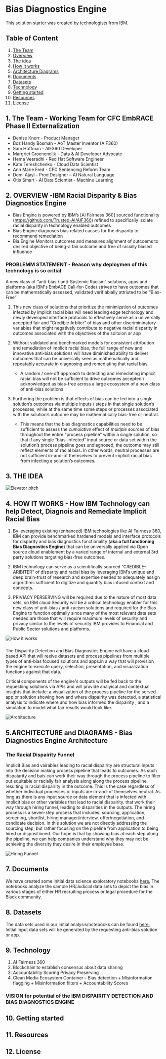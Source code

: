 # Bias Diagnostics Engine 

This solution starter was created by technologists from IBM.

## Table of Content

1. [The Team](#1-the-team)
2. [Overview](#2-overview)
3. [The idea](#3-the-idea)
4. [How it works](#4-how-it-works)
5. [Architecture Diagrams](#5-architecture-diagrams)
7. [Documents](#7-documents)
8. [Datasets](#8-datasets)
9. [Technology](#9-technology)
10. [Getting started](#10-getting-started)
11. [Resources](#11-resources)
12. [License](#12-license)

## 1. The Team - Working Team for CFC EmbRACE Phase II Externalization 

* Denise Knorr - Product Manager
* Boz Handy Bosman - AoT Master Inventor (AIF360)
* Sam Hoffman - AIF360 Developer
* Margriet Groenendijk - Data & AI Developer Advocate   
* Hema Veeradhi - Red Hat Software Engineer    
* Kate Tereshchenko - Cloud Data Scientist 
* Ann Marie Fred - CFC Sentencing Reform Team 
* Demi Ajayi - Prod Designer – AI Natural Language 
* Otis Smart - AI Data Scientist - Machine Learning 

## 2. OVERVIEW -IBM Racial Disparity & Bias Diagnostics Engine

* Bias Engine is powered by IBM’s [AI Fairness 360] sourced functionality (https://github.com/Trusted-AI/AIF360) refined to specifically isolate racial disparity in technology enabled outcomes
* Bias Engine diagnoses bias related causes for the disparity to recommend remediation
* Bia Engine Monitors outcomes and measures alighment of outcoems to desired objective of being-a fair outcome and free of racially biased influence 

### PROBLEMM STATEMENT - Reason why deploymen of this technology is so critial 

A new class of “anti-bias / anti-Systemic Racism” solutions, apps and platforms (aka IBM's EmbACE Call-for-Code) strives to have outcomes that can be mathematically assessed, validated verifiabially attriuted to be “Bias-Free” 

1. This new class of solutions that prioritize the minimization of outcomes infected by implicit racial bias will need leading edge technology and newly developed interface protocols to effectively serve as a universally accepted fair and “Credible Arbiter” of bias and other discrimininatory variables that might negatively contribute to negative racial disparity in outcomes associated with the objectives of the soltuion or app 

2. Without validated and benchmarked models for consistent attribution and remediation of implicit racial bias, the full range of new and innovative anti-bias solutions will have diminished ability to deliver outcomes that can be universally seen as mathematically and repeatably accurate in diagnosing and remediating that racial bias. 
    *	A random / one-off approach to detecting and remediating implicit racial bias will not be sufficient to drive outcomes accepted / acknowledged as bias-free across a large ecosystem of a new class of anti-bias solutions 

3.	Furthering the problem is that effects of bias can be fed into a single solution’s outcomes via multiple inputs / steps in that single solution’s processes, while at the same time some steps or processes associated with the solution’s outcome may be mathematically bias-free or neutral.  
    *	This means that the bias diagnostics capabilities need to be sufficient to assess the *cumulative* effect of *multiple* sources of bias throughout the entire “process pipeline” within a single solution, so that if any single “bias-infected” input source or data set within the solution’s process pipeline goes undiagnosed, the outcome may still reflect elements of racial bias. In other words, neutral processes are not sufficient in-and-of themselves to prevent implicit racial bias from infecting a solution’s outcomes. 

## 3. THE IDEA

![Elevator pitch](https://github.com/MargrietGroenendijk/bias-detection-engine/blob/master/figures/Bias%20Engine%20-%20How%20it%20Works%20Sep%201.png)

## 4. HOW IT WORKS - How IBM Technology can help Detect, Diagnois and Remediate Implicit Racial Bias 

1. By leveraging existing (enhanced) IBM technologies like AI Fairness 360, IBM can provide benchmarked hardened models and interface protocols for disparity and bias diagnostics functionality (**aka a full functioning Bias Diagnostics Engine**) that can be universally applied via Open source cloud enablement by a varied range of internal and external 3rd party solutions targeting bias-free outcomes.

2. IBM technology can serve as a scientifically sourced “CREDIBLE-ARIBITER" of disparity and racial bias by leveraging IBM’s unique and deep brain-trust of research and expertise needed to adequately assign algorithms sufficient to digitize and quantify bias infused context and concepts. 

3. PRIVIACY PERSERVING will be required due to the nature of most data sets, so IBM cloud Security will be a critical technology enabler for this new class of anti-bias / anti-racism solutions and required for the Bias Engine to function optimally since many of the most relevant data sets needed are those that will require maximum levels of security and privacy similar to the levels of security IBM provides to Financial and Public Sector solutions and platforms. 

![How it works](https://github.com/MargrietGroenendijk/bias-detection-engine/blob/master/figures/Screen%20Shot%202020-09-01%20at%2012.45.58%20PM.png)

###
The Dispairity Detection and Bias Diagnostics Engine will have a cloud based API that will reeive datasets and process pipelines from multiple types of anti-bias focused solutions and apps.in a way that will provision the engine to execute query, selection, presentation, and visualization functions against that data. 

Critical components of the engine's outputs will be fed back to the requestiing solutions via APIs and will provide analyical and contextual insights that include: a visualization of the process pipeline for the served app or solution showing how and where dispairity was detected, a statistical analysis to indicate where and how bias informed the dispairity , and a simulation to model what fair results would look like. 

![Architecture](https://user-images.githubusercontent.com/7343099/90186448-2c7d8080-dd86-11ea-9fe2-e5e12a181888.png)

## 5.ARCHITECTURE and DIAGRAMS -  Bias Diagnostics Engine Architecture

### The Racial Dispairity Funnel 
Implicit Bias and vairables leading to racial dispairity are structural inputs into the decision making process pipeline that leads to outcomes. As such dispaiarity and bais can work their way through the process pipeline to filter out equitable or racially fair analysis along along the process pipeline resulting in racial dispairity in the outcome.  This is the case regardless of whether individual processes or inputs are in-and-of themselves neutral.  As long as there is any input source or data element that is infected with implicit bias or other variables that lead to racial dispairity.  that work their way through hiring funnel, leading to disparities in the outputs. The hiring process is a seven-step process that includes: sourcing, application, screening, shortlist, hiring manager/interview, offer/negotiation, and candidate decision. In this solution we are not directly addressing the sourcing step, but rather focusing on the pipeline from application to being hired or dispositioned. Our hope is that by showing bias at each step along the pipeline, we can help companies understand why they may not be achieving the diversity they desire in their employee base.  

![Hiring Funnel](https://github.com/MargrietGroenendijk/bias-detection-engine/blob/master/figures/Funnel%20-%20Bias%20Filtering%20processes%20-%20Sep%201.png)

## 7. Documents

We have created some initial data science exploratory notebooks [here.](https://github.com/embrace-call-for-code/bias-detection-engine/tree/master/notebooks)
The notebooks analyze the sample HR/Judicial data sets to depict the bias in various stages of either HR recruiting process or legal procedure for the Black community.

## 8. Datasets

The data sets used in our initial analysis/notebooks can be found [here.](https://github.com/embrace-call-for-code/bias-detection-engine/tree/master/data)
Initial input data sets will be generated by the requesting anti-bias solution or app. 

## 9. Technology

1. AI Fairness 360
1. Blockchain to establish consensus about data sharing
2. Accountability Scoring
Privacy Preserving
3. Clean Media Ecosystem Container – Bias detection + Misinformation flagging + Misinformation filters + Accountability Scores

### VISION for potential of the IBM DiSPAIRITY DETECTION AND BIAS DIAGNOSTICS ENGINE 



## 10. Getting started

## 11. Resources

## 12. License



















